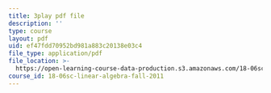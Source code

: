 ```yaml
---
title: 3play pdf file
description: ''
type: course
layout: pdf
uid: ef47fdd70952bd981a883c20138e03c4
file_type: application/pdf
file_location: >-
  https://open-learning-course-data-production.s3.amazonaws.com/18-06sc-linear-algebra-fall-2011/ef47fdd70952bd981a883c20138e03c4_Go2aLo7ZOlU.pdf
course_id: 18-06sc-linear-algebra-fall-2011
---
```

